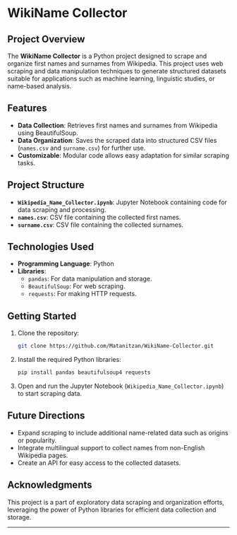 
# WikiName Collector

## Project Overview
The **WikiName Collector** is a Python project designed to scrape and organize first names and surnames from Wikipedia. This project uses web scraping and data manipulation techniques to generate structured datasets suitable for applications such as machine learning, linguistic studies, or name-based analysis.

## Features
- **Data Collection**: Retrieves first names and surnames from Wikipedia using BeautifulSoup.
- **Data Organization**: Saves the scraped data into structured CSV files (`names.csv` and `surname.csv`) for further use.
- **Customizable**: Modular code allows easy adaptation for similar scraping tasks.

## Project Structure
- **`Wikipedia_Name_Collector.ipynb`**: Jupyter Notebook containing code for data scraping and processing.
- **`names.csv`**: CSV file containing the collected first names.
- **`surname.csv`**: CSV file containing the collected surnames.

## Technologies Used
- **Programming Language**: Python
- **Libraries**:
  - `pandas`: For data manipulation and storage.
  - `BeautifulSoup`: For web scraping.
  - `requests`: For making HTTP requests.

## Getting Started
1. Clone the repository:
   ```bash
   git clone https://github.com/Matanitzan/WikiName-Collector.git
   ```
2. Install the required Python libraries:
   ```bash
   pip install pandas beautifulsoup4 requests
   ```
3. Open and run the Jupyter Notebook (`Wikipedia_Name_Collector.ipynb`) to start scraping data.

## Future Directions
- Expand scraping to include additional name-related data such as origins or popularity.
- Integrate multilingual support to collect names from non-English Wikipedia pages.
- Create an API for easy access to the collected datasets.

## Acknowledgments
This project is a part of exploratory data scraping and organization efforts, leveraging the power of Python libraries for efficient data collection and storage.

---
